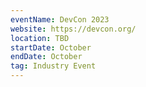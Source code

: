 ```yaml
---
eventName: DevCon 2023
website: https://devcon.org/
location: TBD
startDate: October
endDate: October
tag: Industry Event
---
```

